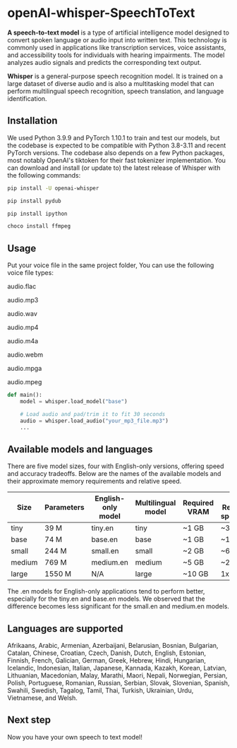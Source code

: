 # openAI-whisper-SpeechToText
**A speech-to-text model** is a type of artificial intelligence model designed to convert spoken language or audio input into written text. This technology is commonly used in applications like transcription services, voice assistants, and accessibility tools for individuals with hearing impairments. The model analyzes audio signals and predicts the corresponding text output.

**Whisper** is a general-purpose speech recognition model. It is trained on a large dataset of diverse audio and is also a multitasking model that can perform multilingual speech recognition, speech translation, and language identification.
## Installation

We used Python 3.9.9 and PyTorch 1.10.1 to train and test our models, but the codebase is expected to be compatible with Python 3.8-3.11 and recent PyTorch versions. The codebase also depends on a few Python packages, most notably OpenAI's tiktoken for their fast tokenizer implementation. You can download and install (or update to) the latest release of Whisper with the following commands:

```bash
pip install -U openai-whisper
```
```bash
pip install pydub
```
```bash
pip install ipython
```
```bash
choco install ffmpeg
```

## Usage

Put your voice file in the same project folder,
You can use the following voice file types:

audio.flac 

audio.mp3 

audio.wav 

audio.mp4

audio.m4a

audio.webm

audio.mpga

audio.mpeg

```python
def main():
    model = whisper.load_model("base")

    # Load audio and pad/trim it to fit 30 seconds
    audio = whisper.load_audio("your_mp3_file.mp3")
    ...
```

## Available models and languages

There are five model sizes, four with English-only versions, offering speed and accuracy tradeoffs. Below are the names of the available models and their approximate memory requirements and relative speed.

| **Size** | **Parameters**| **English-only model**|**Multilingual model**|**Required VRAM**|**	Relative speed**|
| -------- | --------------|-----------------------|----------------------|-----------------|-------------------|
| tiny     |      39 M     |        tiny.en        |         tiny         |     ~1 GB       |      ~32x         |
| base     |      74 M     |        base.en        |         base         |     ~1 GB       |      ~16x         |
| small    |     244 M     |        small.en       |         small        |     ~2 GB       |      ~6x          |
| medium   |     769 M     |        medium.en      |         medium       |     ~5 GB       |      ~2x          |
| large    |    1550 M     |          N/A          |         large        |     ~10 GB      |       1x          |

The .en models for English-only applications tend to perform better, especially for the tiny.en and base.en models. We observed that the difference becomes less significant for the small.en and medium.en models.

## Languages are supported 

Afrikaans, Arabic, Armenian, Azerbaijani, Belarusian, Bosnian, Bulgarian, Catalan, Chinese, Croatian, Czech, Danish, Dutch, English, Estonian, Finnish, French, Galician, German, Greek, Hebrew, Hindi, Hungarian, Icelandic, Indonesian, Italian, Japanese, Kannada, Kazakh, Korean, Latvian, Lithuanian, Macedonian, Malay, Marathi, Maori, Nepali, Norwegian, Persian, Polish, Portuguese, Romanian, Russian, Serbian, Slovak, Slovenian, Spanish, Swahili, Swedish, Tagalog, Tamil, Thai, Turkish, Ukrainian, Urdu, Vietnamese, and Welsh.

## Next step

Now you have your own speech to text model! 
